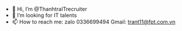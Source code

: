 - 👋 Hi, I’m @ThanhtraITrecruiter
- 💞️ I’m looking for IT talents 
- 📫 How to reach me: zalo 0336699494 Gmail: trant11@fpt.com.vn

<!---
ThanhtraITrecruiter/ThanhtraITrecruiter is a ✨ special ✨ repository because its `README.md` (this file) appears on your GitHub profile.
You can click the Preview link to take a look at your changes.
--->
